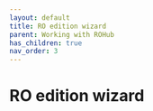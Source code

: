 ```yaml
---
layout: default
title: RO edition wizard
parent: Working with ROHub
has_children: true
nav_order: 3
---
```


# RO edition wizard
